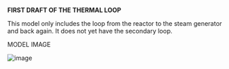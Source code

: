 **FIRST DRAFT OF THE THERMAL LOOP**

This model only includes the loop from the reactor to the steam generator and back again. It does not yet have the secondary loop.

MODEL IMAGE

![image](https://github.com/user-attachments/assets/e918285e-87ba-4998-857e-d561d2d972e9)
